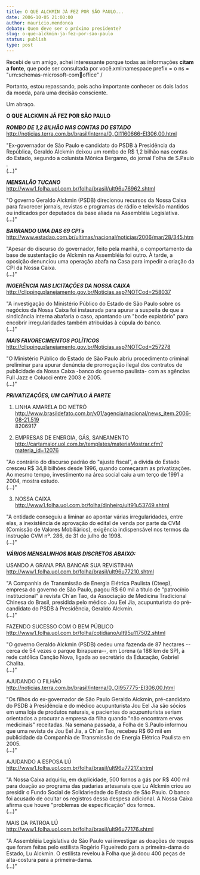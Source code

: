```yaml
---
title: O QUE ALCKMIN JÁ FEZ POR SÃO PAULO...
date: 2006-10-05 21:00:00
author: mauricio.mendonca
debate: Quem deve ser o próximo presidente?
slug: o-que-alckmin-ja-fez-por-sao-paulo
status: publish 
type: post
---
```


Recebi de um amigo, achei interessante porque todas as informações **citam a fonte**, que pode ser consultada por você.xml:namespace prefix = o ns = "urn:schemas-microsoft-com:office:office" /


Portanto, estou repassando, pois acho importante conhecer os dois lados da moeda, para uma decisão consciente.


Um abraço.



**O QUE ALCKMIN JÁ FEZ POR SÃO PAULO**  
  
***ROMBO DE 1,2 BILHÃO NAS CONTAS DO ESTADO***  
<http://noticias.terra.com.br/brasil/interna/0,,OI1160666-EI306,00.html>  
  
"Ex-governador de São Paulo e candidato do PSDB à Presidência da República, Geraldo Alckmin deixou um rombo de R$ 1,2 bilhão nas contas do Estado, segundo a colunista Mônica Bergamo, do jornal Folha de S.Paulo .  
(...)"  
  
  
***MENSALÃO TUCANO***  
<http://www1.folha.uol.com.br/folha/brasil/ult96u76962.shtml>  
  
"O governo Geraldo Alckmin (PSDB) direcionou recursos da Nossa Caixa para favorecer jornais, revistas e programas de rádio e televisão mantidos ou indicados por deputados da base aliada na Assembléia Legislativa.   
(...)"  
  
  
***BARRANDO UMA DAS 69 CPI´s***  
<http://www.estadao.com.br/ultimas/nacional/noticias/2006/mar/28/345.htm>  
  
"Apesar do discurso do governador, feito pela manhã, o comportamento da base de sustentação de Alckmin na Assembléia foi outro. À tarde, a oposição denunciou uma operação abafa na Casa para impedir a criação da CPI da Nossa Caixa.   
(...)"  
  
  
***INGERÊNCIA NAS LICITAÇÕES DA NOSSA CAIXA***  
<http://clipping.planejamento.gov.br/Noticias.asp?NOTCod=258037>  
  
"A investigação do Ministério Público do Estado de São Paulo sobre os negócios da Nossa Caixa foi instaurada para apurar a suspeita de que a sindicância interna abafaria o caso, apontando um "bode expiatório" para encobrir irregularidades também atribuídas à cúpula do banco.   
(...)"  
  
  
***MAIS FAVORECIMENTOS POLÍTICOS***  
<http://clipping.planejamento.gov.br/Noticias.asp?NOTCod=257278>  
  
"O Ministério Público do Estado de São Paulo abriu procedimento criminal preliminar para apurar denúncia de prorrogação ilegal dos contratos de publicidade da Nossa Caixa -banco do governo paulista- com as agências Full Jazz e Colucci entre 2003 e 2005.   
(...)"  
  
  
***PRIVATIZAÇÕES, UM CAPÍTULO À PARTE***  
  
1. LINHA AMARELA DO METRÔ  
<http://www.brasildefato.com.br/v01/agencia/nacional/news_item.2006-08-21.519>  
8206917  
  
2. EMPRESAS DE ENERGIA, GÁS, SANEAMENTO  
<http://cartamaior.uol.com.br/templates/materiaMostrar.cfm?materia_id=12076>  
  
"Ao contrário do discurso padrão do "ajuste fiscal", a dívida do Estado cresceu R$ 34,8 bilhões desde 1996, quando começaram as privatizações. Ao mesmo tempo, investimento na área social caiu a um terço de 1991 a 2004, mostra estudo.   
(...)"  
  
3. NOSSA CAIXA  
<http://www1.folha.uol.com.br/folha/dinheiro/ult91u53749.shtml>  
  
"A entidade conseguiu a liminar ao apontar várias irregularidades, entre elas, a inexistência de aprovação do edital de venda por parte da CVM (Comissão de Valores Mobiliários), exigência indispensável nos termos da instrução CVM nº. 286, de 31 de julho de 1998.   
(...)"  
  
***VÁRIOS MENSALINHOS MAIS DISCRETOS ABAIXO:***  
  
USANDO A GRANA PRA BANCAR SUA REVISTINHA  
<http://www1.folha.uol.com.br/folha/brasil/ult96u77210.shtml>  
  
"A Companhia de Transmissão de Energia Elétrica Paulista (Cteep), empresa do governo de São Paulo, pagou R$ 60 mil a título de "patrocínio institucional" à revista Ch´an Tao, da Associação de Medicina Tradicional Chinesa do Brasil, presidida pelo médico Jou Eel Jia, acupunturista do pré-candidato do PSDB à Presidência, Geraldo Alckmin.   
(...)"  
  
FAZENDO SUCESSO COM O BEM PÚBLICO  
<http://www1.folha.uol.com.br/folha/cotidiano/ult95u117502.shtml>  
  
"O governo Geraldo Alckmin (PSDB) cedeu uma fazenda de 87 hectares --cerca de 54 vezes o parque Ibirapuera--, em Lorena (a 188 km de SP), à rede católica Canção Nova, ligada ao secretário da Educação, Gabriel Chalita.   
(...)"  
  
AJUDANDO O FILHÃO  
<http://noticias.terra.com.br/brasil/interna/0,,OI957775-EI306,00.html>  
  
"Os filhos do ex-governador de São Paulo Geraldo Alckmin, pré-candidato do PSDB à Presidência e do médico acupunturista Jou Eel Jia são sócios em uma loja de produtos naturais, e pacientes do acupunturista seriam orientados a procurar a empresa da filha quando "não encontram ervas medicinais" receitadas. Na semana passada, a Folha de S.Paulo informou que uma revista de Jou Eel Jia, a Ch´an Tao, recebeu R$ 60 mil em publicidade da Companhia de Transmissão de Energia Elétrica Paulista em 2005.  
(...)"  
  
AJUDANDO A ESPOSA LÚ  
<http://www1.folha.uol.com.br/folha/brasil/ult96u77217.shtml>  
  
"A Nossa Caixa adquiriu, em duplicidade, 500 fornos a gás por R$ 400 mil para doação ao programa das padarias artesanais que Lu Alckmin criou ao presidir o Fundo Social de Solidariedade do Estado de São Paulo. O banco foi acusado de ocultar os registros dessa despesa adicional. A Nossa Caixa afirma que houve "problemas de especificação" dos fornos.   
(...)"  
  
MAIS DA PATROA LÚ  
<http://www1.folha.uol.com.br/folha/brasil/ult96u77176.shtml>  
  
"A Assembléia Legislativa de São Paulo vai investigar as doações de roupas que foram feitas pelo estilista Rogério Figueiredo para a primeira-dama do Estado, Lu Alckmin. O estilista revelou à Folha que já doou 400 peças de alta-costura para a primeira-dama.   
(...)"  
  



